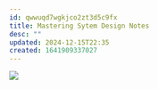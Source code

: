 ```yaml
---
id: qwwuqd7wgkjco2zt3d5c9fx
title: Mastering Sytem Design Notes
desc: ""
updated: 2024-12-15T22:35
created: 1641909337027
---
```



![](/assets/images/2022-01-11-14-57-10.png)